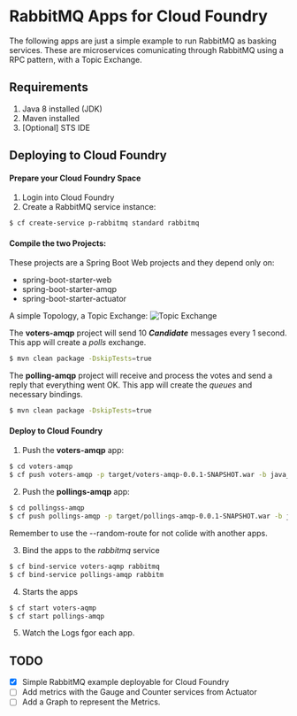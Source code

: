 # RabbitMQ Apps for Cloud Foundry

The following apps are just a simple example to run RabbitMQ as basking services. These are microservices comunicating through RabbitMQ using a RPC pattern, with a Topic Exchange.

## Requirements
1. Java 8 installed (JDK)
2. Maven installed
3. [Optional] STS IDE

## Deploying to Cloud Foundry

#### Prepare your Cloud Foundry Space
1. Login into Cloud Foundry
2. Create a RabbitMQ service instance:
```bash
$ cf create-service p-rabbitmq standard rabbitmq
```

#### Compile the two Projects:

These projects are a Spring Boot Web projects and they depend only on:
- spring-boot-starter-web
- spring-boot-starter-amqp
- spring-boot-starter-actuator

A simple Topology, a Topic Exchange:
![Topic Exchange](https://github.com/felipeg48/cloud-foundry-notes/blob/master/rabbitmq-notes/images/topology.png "Topic Exchange")


The **voters-amqp** project will send 10 **_Candidate_** messages every 1 second. This app will create a _polls_ exchange.
```bash
$ mvn clean package -DskipTests=true
```

The **polling-amqp** project will receive and process the votes and send a reply that everything went OK. This app will create the _queues_ and necessary bindings.
```bash
$ mvn clean package -DskipTests=true
```

#### Deploy to Cloud Foundry

1. Push the **voters-amqp** app:
```bash
$ cd voters-amqp
$ cf push voters-amqp -p target/voters-amqp-0.0.1-SNAPSHOT.war -b java_buildpack --no-start -m 512M
```

2. Push the **pollings-amqp** app:
```bash
$ cd pollingss-amqp
$ cf push pollings-amqp -p target/pollings-amqp-0.0.1-SNAPSHOT.war -b java_buildpack --no-start -m 512M
```
<aside class="notice">
Remember to use the --random-route for not colide with another apps.
</aside>

3. Bind the apps to the _rabbitmq_ service
```bash
$ cf bind-service voters-aqmp rabbitmq
$ cf bind-service pollings-amqp rabbitm
```

4. Starts the apps
```bash
$ cf start voters-aqmp
$ cf start pollings-amqp
```

5. Watch the Logs fgor each app.

## TODO

- [X] Simple RabbitMQ example deployable for Cloud Foundry
- [ ] Add metrics with the Gauge and Counter services from Actuator
- [ ] Add a Graph to represent the Metrics.

